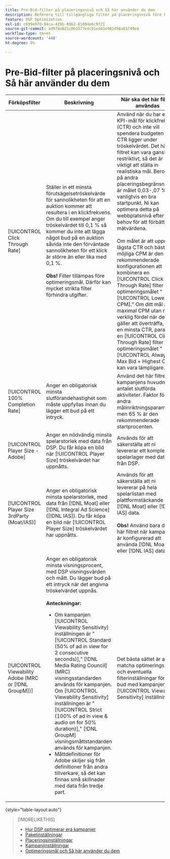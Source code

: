 ```yaml
---
title: Pre-Bid-filter på placeringsnivå och Så här använder du dem
description: Referera till tillgängliga filter på placeringsnivå före köp och se hur du använder dem.
feature: DSP Optimization
exl-id: c699e970-84ca-429b-8062-81804e6c9f21
source-git-commit: ad978a021c063377e4c91ed41e902d98a03749e4
workflow-type: tm+mt
source-wordcount: '448'
ht-degree: 0%

---
```


# Pre-Bid-filter på placeringsnivå och Så här använder du dem

| Förköpsfilter | Beskrivning | När ska det här filtret användas |
| ---------------| ----------- | ---------------------- |
| [!UICONTROL Click Through Rate] | Ställer in ett minsta förutsägelsetröskelvärde för sannolikheten för att en auktion kommer att resultera i en klickfrekvens. Om du till exempel anger tröskelvärdet till 0,1 % så kommer du inte att lägga något bud på en auktion såvida inte den förväntade sannolikheten för ett klick är större än eller lika med 0,1 %.<br><br><b>Obs!</b> Filter tillämpas före optimeringsmål. Därför kan mycket strikta filter förhindra utgifter. | Använd när du har ett KPI-mål för klickfrekvens (CTR) och inte vill spendera budgeten när CTR ligger under tröskelvärdet. Det här filtret kan vara ganska restriktivt, så det är viktigt att ställa in realistiska mål. Beroende på andra placeringsbegränsningar är målet 0,03-,07 % vanligtvis en bra startpunkt. Ni kan optimera detta på webbplatsnivå efter behov för att förbättra mätvärdena.<br><br>Om målet är att uppnå en lägsta CTR och bästa möjliga CPM är den rekommenderade konfigurationen att kombinera en [!UICONTROL Click Through Rate] filter med optimeringsmålet &quot;[!UICONTROL Lowest CPM].&quot; Om ditt mål är en maximal CPM utan någon verklig fördel när det gäller att överträffa, och en minsta CTR, parar du en [!UICONTROL Click Through Rate] filter med optimeringsmålet &quot;[!UICONTROL Always Max Bid + Highest CTR]&quot; kan vara lämpligare. |
| [!UICONTROL 100% Completion Rate] | Anger en obligatorisk minsta slutförandehastighet som måste uppfyllas innan du lägger ett bud på ett intryck. | Använd det här filtret när kampanjens huvudmål är antalet slutförda aktiviteter. Faktor för andra målinriktningsparametrar, men 65 % är den rekommenderade startprocenten. |
| [!UICONTROL Player Size - Adobe] | Anger en nödvändig minsta spelarstorlek med data från DSP. Du får köpa en bild när [!UICONTROL Player Size] tröskelvärdet har uppnåtts. | Används för att säkerställa att ni levererar ett komplett spelarlager med data från DSP. |
| [!UICONTROL Player Size 3rdParty (Moat/IAS)] | Anger en obligatorisk minsta spelarstorlek, med data från [!DNL Moat] eller [!DNL Integral Ad Science] ([!DNL IAS]). Du får köpa en bild när [!UICONTROL Player Size] tröskelvärdet har uppnåtts. | Används för att säkerställa att ni levererar på hela spelarlistan med plattformstäckande [!DNL Moat] eller [!DNL IAS] data.<br><br><b>Obs!</b> Använd bara det här filtret när kampanjen är konfigurerad att använda [!DNL Moat] eller [!DNL IAS] data. |
| [!UICONTROL Viewability Adobe (MRC or [!DNL GroupM])] | Anger en obligatorisk minsta visningsprocent, med DSP visningsvärden och mått. Du lägger bud på ett intryck när det angivna tröskelvärdet uppnås.<br><br><b>Anteckningar:</b><ul><li>Om kampanjen [!UICONTROL Viewability Sensitivity] inställningen är &quot;[!UICONTROL Standard (50% of ad in view for 2 consecutive seconds)],&quot; [!DNL Media Rating Council] (MRC) visningsstandarden används för kampanjen. Om [!UICONTROL Viewability Sensitivity] inställningen är &quot;[!UICONTROL Strict (100% of ad in view & audio on for 50% duration)],&quot; [!DNL GroupM] visningsmåttstandarden används för kampanjen.</li><li>Måttdefinitioner för Adobe skiljer sig från definitioner från andra tillverkare, så det kan finnas små skillnader med data från tredje part.</li></ul> | Det bästa sättet är att matcha optimeringsmålet och eventuella filterinställningar före bud med kampanjens [!UICONTROL Viewability Sensitivity] inställning. |

{style=&quot;table-layout:auto&quot;}

>[!MORELIKETHIS]
>
>* [Hur DSP optimerar era kampanjer](optimization-how-dsp-optimizes-campaigns.md)
>* [Paketinställningar](/help/dsp/campaign-management/packages/package-settings.md)
>* [Placeringsinställningar](/help/dsp/campaign-management/placements/placement-settings.md)
>* [Kampanjinställningar](/help/dsp/campaign-management/campaigns/campaign-settings.md)
>* [Optimeringsmål och Så här använder du dem](optimization-goals.md)

